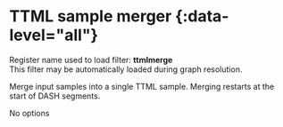 <!-- automatically generated - do not edit, patch gpac/applications/gpac/gpac.c -->

# TTML sample merger  {:data-level="all"}  
  
Register name used to load filter: __ttmlmerge__  
This filter may be automatically loaded during graph resolution.  
  
Merge input samples into a single TTML sample. Merging restarts at the start of DASH segments.  
  
No options  
  
